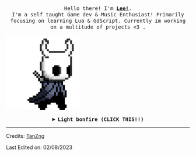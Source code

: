 <p align="center">
  <br>
  <samp>
    Hello there! I'm <b><a rel="nofollow noopener noreferrer" target="_blank" href="https://www.youtube.com/c/thereallonelee/">Lee!</a></b>.
    <br>I'm a self taught Game dev & Music Enthusiast! Primarily focusing on learning Lua & GdScript. Currently im working on a multitude of projects <3 .<br>

</samp>

  <img src="https://raw.githubusercontent.com/TanZng/TanZng/master/assets/hollor_knight3.gif" width
="200"/>

</p>


<details align="center">

<summary> <b> <samp> Light bonfire (CLICK THIS!!) </samp></b></summary>
<samp>
 <b><h2 style="color: #fc6203">B O N F I R E &nbsp; L I T !</h2> </b>

<img src="https://raw.githubusercontent.com/TanZng/TanZng/master/assets/bonefire.gif" width="200"/>

Current Project: <a href="https://github.com/TheRealLoneLee/EGG-SBIGJam">Egg Game</a>

<p align="center">
  <!---<a rel="nofollow noopener noreferrer" target="_blank" href="https://www.linkedin.com/in/tania-r-zuniga/">
  <img src="https://raw.githubusercontent.com/TanZng/TanZng/master/assets/linkedin.png" width="30px" alt="LinkedIn"></a> --->
  &nbsp; 
  &nbsp;
  <a rel="nofollow noopener noreferrer" target="_blank" href="https://twitter.com/TheRealLoneLee">
  <img src="https://raw.githubusercontent.com/TanZng/TanZng/master/assets/twitter.png" width="30px" alt="Twitter"></a>
  &nbsp; 
  &nbsp;
  <a rel="nofollow noopener noreferrer"
 target="_blank" href="https://www.youtube.com/c/TheRealLonelee">
  <img src="https://raw.githubusercontent.com/TanZng/TanZng/master/assets/youtube.png" width="30px" alt="YouTube"></a>
  &nbsp;
  &nbsp;
  <a rel="nofollow noopener noreferrer" target="_blank" href="https://www.twitch.tv/thareallonelee">
  <img src="https://banner2.cleanpng.com/20180408/pcq/kisspng-twitch-logo-streaming-media-computer-icons-gambit-5aca5ff060fbd8.0208805115232122723973.jpg" width="23px" alt="Secret"></a>
</p> 


</samp>
</details>

----
Credits: [TanZng](https://github.com/TanZng)

Last Edited on: 02/08/2023
